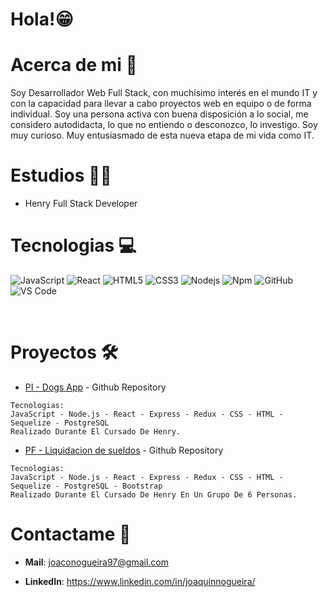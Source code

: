 # Hola!😁

# Acerca de mi 👋

Soy Desarrollador Web Full Stack, con muchísimo interés en el mundo IT y con la capacidad para llevar a cabo proyectos web en equipo o de forma individual. Soy una persona activa con buena disposición a lo social, me considero autodidacta, lo que no entiendo o desconozco, lo investigo. Soy muy curioso. Muy entusiasmado de esta nueva etapa de mi vida como IT.

# Estudios 👨‍🎓

- Henry Full Stack Developer

# Tecnologias 💻

![JavaScript](https://img.shields.io/badge/-JavaScript-%23F7DF1C?style=flat-square&logo=javascript&logoColor=000000&labelColor=%23F7DF1C&color=%23FFCE5A)
![React](https://img.shields.io/badge/-React-61DAFB?style=flat-square&logo=react&logoColor=ffffff)
![HTML5](https://img.shields.io/badge/-HTML5-%23E44D27?style=flat-square&logo=html5&logoColor=ffffff)
![CSS3](https://img.shields.io/badge/-CSS3-%231572B6?style=flat-square&logo=css3)
![Nodejs](https://img.shields.io/badge/-Nodejs-339933?style=flat-square&logo=Node.js&logoColor=ffffff)
![Npm](https://img.shields.io/badge/-npm-CB3837?style=flat-square&logo=npm?style=flat-square&logo=Npm&logoColor=ffffff)
![GitHub](https://img.shields.io/badge/-GitHub-181717?style=flat-square&logo=github)
![VS Code](http://img.shields.io/badge/-VS%20Code-007ACC?style=flat-square&logo=visual-studio-code&logoColor=ffffff)

<br/>

# Proyectos 🛠

- [PI - Dogs App](https://github.com/JoaquinNogueira/PI-DOGS) - Github Repository

```
Tecnologias:
JavaScript - Node.js - React - Express - Redux - CSS - HTML - Sequelize - PostgreSQL
Realizado Durante El Cursado De Henry.
```

- [PF - Liquidacion de sueldos](https://github.com/JoaquinNogueira/PG-Escuelas) - Github Repository

```
Tecnologias:
JavaScript - Node.js - React - Express - Redux - CSS - HTML - Sequelize - PostgreSQL - Bootstrap
Realizado Durante El Cursado De Henry En Un Grupo De 6 Personas.
```

# Contactame 💬

- **Mail**: joaconogueira97@gmail.com

- **LinkedIn**: https://www.linkedin.com/in/joaquinnogueira/
